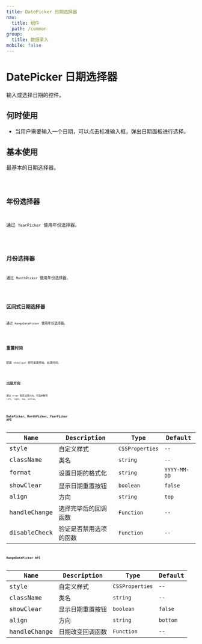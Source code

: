 ```yaml
---
title: DatePicker 日期选择器
nav:
  title: 组件
  path: /common
group:
  title: 数据录入
mobile: false
---
```


# DatePicker 日期选择器

输入或选择日期的控件。

## 何时使用

- 当用户需要输入一个日期，可以点击标准输入框，弹出日期面板进行选择。

## 基本使用

最基本的日期选择器。

<code src="./demos/index1.tsx" />

## 年份选择器

通过 `YearPicker` 使用年份选择器。

<code src="./demos/index2.tsx" />

## 月份选择器

通过 `MonthPicker` 使用年份选择器。

<code src="./demos/index3.tsx" />

## 区间式日期选择器

通过 `RangeDatePicker` 使用年份选择器。

<code src="./demos/index4.tsx" />

## 重置时间

配置 `showClear` 即可重置开始、结束时间。

<code src="./demos/index5.tsx" />

## 出现方向

通过 `align` 指定出现方向，可选参数有 `left`、`right`、`top`、`bottom`。

<code src="./demos/index6.tsx" />

## DatePicker、MonthPicker、YearPicker API

| Name         | Description            | Type            | Default      |
| ------------ | ---------------------- | --------------- | ------------ |
| style        | 自定义样式             | `CSSProperties` | `--`         |
| className    | 类名                   | `string`        | `--`         |
| format       | 设置日期的格式化       | `string`        | `YYYY-MM-DD` |
| showClear    | 显示日期重置按钮       | `boolean`       | `false`      |
| align        | 方向                   | `string`        | `top`        |
| handleChange | 选择完毕后的回调函数   | `Function`      | `--`         |
| disableCheck | 验证是否禁用选项的函数 | `Function`      | `--`         |

## RangeDatePicker API

| Name         | Description      | Type            | Default  |
| ------------ | ---------------- | --------------- | -------- |
| style        | 自定义样式       | `CSSProperties` | `--`     |
| className    | 类名             | `string`        | `--`     |
| showClear    | 显示日期重置按钮 | `boolean`       | `false`  |
| align        | 方向             | `string`        | `bottom` |
| handleChange | 日期改变回调函数 | `Function`      | `--`     |
